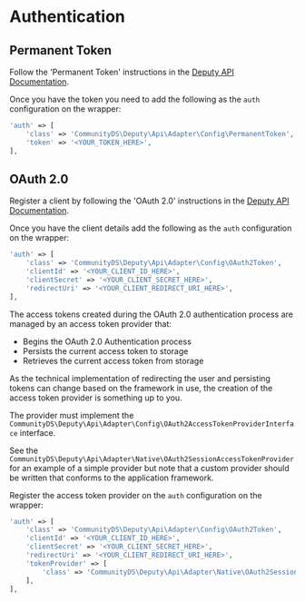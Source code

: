 # Authentication

## Permanent Token

Follow the 'Permanent Token' instructions in the [Deputy API Documentation](https://www.deputy.com/api-doc/API/Authentication).

Once you have the token you need to add the following as the `auth` configuration on the wrapper:

```php
'auth' => [
    'class' => 'CommunityDS\Deputy\Api\Adapter\Config\PermanentToken',
    'token' => '<YOUR_TOKEN_HERE>',
],
```

## OAuth 2.0

Register a client by following the 'OAuth 2.0' instructions in the [Deputy API Documentation](https://www.deputy.com/api-doc/API/Authentication). 

Once you have the client details add the following as the `auth` configuration on the wrapper:

```php
'auth' => [
    'class' => 'CommunityDS\Deputy\Api\Adapter\Config\OAuth2Token',
    'clientId' => '<YOUR_CLIENT_ID_HERE>',
    'clientSecret' => '<YOUR_CLIENT_SECRET_HERE>',
    'redirectUri' => '<YOUR_CLIENT_REDIRECT_URI_HERE>',
],
```

The access tokens created during the OAuth 2.0 authentication process are managed by an access token provider that:

* Begins the OAuth 2.0 Authentication process
* Persists the current access token to storage
* Retrieves the current access token from storage

As the technical implementation of redirecting the user and persisting tokens can change based on
the framework in use, the creation of the access token provider is something up to you.

The provider must implement the `CommunityDS\Deputy\Api\Adapter\Config\OAuth2AccessTokenProviderInterface` interface.

See the `CommunityDS\Deputy\Api\Adapter\Native\OAuth2SessionAccessTokenProvider` for an example
of a simple provider but note that a custom provider should be written that conforms to the
application framework.

Register the access token provider on the `auth` configuration on the wrapper:

```php
'auth' => [
    'class' => 'CommunityDS\Deputy\Api\Adapter\Config\OAuth2Token',
    'clientId' => '<YOUR_CLIENT_ID_HERE>',
    'clientSecret' => '<YOUR_CLIENT_SECRET_HERE>',
    'redirectUri' => '<YOUR_CLIENT_REDIRECT_URI_HERE>',
    'tokenProvider' => [
        'class' => 'CommunityDS\Deputy\Api\Adapter\Native\OAuth2SessionAccessTokenProvider',
    ],
],
```
